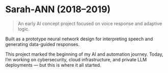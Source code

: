 # Sarah-ANN (2018–2019)
> An early AI concept project focused on voice response and adaptive logic.

Built as a prototype neural network design for interpreting speech and generating data-guided responses.

This project marked the beginning of my AI and automation journey. Today, I’m working on cybersecurity, cloud infrastructure, and private LLM deployments — but this is where it all started.

